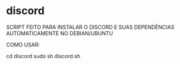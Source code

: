 # discord
SCRIPT FEITO PARA INSTALAR O DISCORD E SUAS DEPENDÊNCIAS AUTOMATICAMENTE NO DEBIAN/UBUNTU

COMO USAR:

cd discord
sudo sh discord.sh